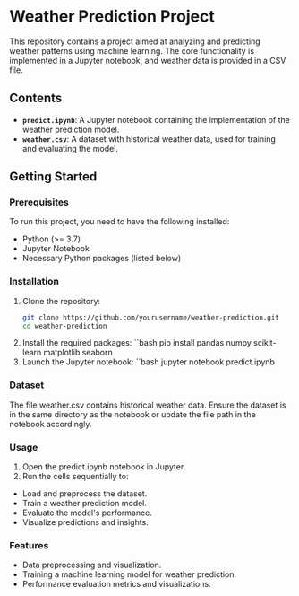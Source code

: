# Weather Prediction Project

This repository contains a project aimed at analyzing and predicting weather patterns using machine learning. The core functionality is implemented in a Jupyter notebook, and weather data is provided in a CSV file.

## Contents

- **`predict.ipynb`**: A Jupyter notebook containing the implementation of the weather prediction model.
- **`weather.csv`**: A dataset with historical weather data, used for training and evaluating the model.

## Getting Started

### Prerequisites

To run this project, you need to have the following installed:

- Python (>= 3.7)
- Jupyter Notebook
- Necessary Python packages (listed below)

### Installation

1. Clone the repository:
   ```bash
   git clone https://github.com/yourusername/weather-prediction.git
   cd weather-prediction
2. Install the required packages:
    ``bash
    pip install pandas numpy scikit-learn matplotlib seaborn
3. Launch the Jupyter notebook:
    ``bash
    jupyter notebook predict.ipynb

### Dataset
The file weather.csv contains historical weather data. Ensure the dataset is in the same directory as the notebook or update the file path in the notebook accordingly.

### Usage
1. Open the predict.ipynb notebook in Jupyter.
2. Run the cells sequentially to:
- Load and preprocess the dataset.
- Train a weather prediction model.
- Evaluate the model's performance.
- Visualize predictions and insights.
### Features
- Data preprocessing and visualization.
- Training a machine learning model for weather prediction.
- Performance evaluation metrics and visualizations.